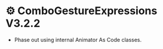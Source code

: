 ﻿---
date: 2024-08-18T20:00
---

# ⚙️ ComboGestureExpressions V3.2.2

- Phase out using internal Animator As Code classes.
